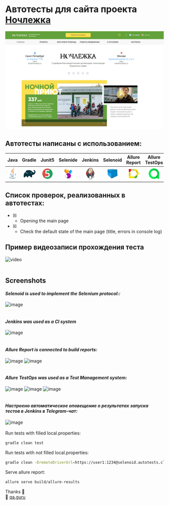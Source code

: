 # Автотесты для сайта проекта [Ночлежка](https://homeless.ru//)
![image](src/test/resources/img/homeless_mainpage.png)
## Автотесты написаны с использованием:

| Java | Gradle | Junit5 | Selenide | Jenkins | Selenoid | Allure Report | Allure TestOps | 
|:----:|:------:|:------:|:--------:|:-------:|:--------:|:---------------:|:--------------:|
| <img src="src/test/resources/img/Java.svg" width="40" height="40"> | <img src="src/test/resources/img/Gradle.svg" width="40" height="40"> | <img src="src/test/resources/img/JUnit5.svg" width="40" height="40"> | <img src="src/test/resources/img/Selenide.svg" width="40" height="40"> | <img src="src/test/resources/img/Jenkins.svg" width="40" height="40"> | <img src="src/test/resources/img/Selenoid.svg" width="40" height="40"> | <img src="src/test/resources/img/Allure_Report.svg" width="40" height="40"> | <img src="src/test/resources/img/Allure_EE.svg" width="40" height="40"> | 

## Список проверок, реализованных в автотестах:

- [X] - Opening the main page
- [X] - Check the default state of the main page (title, errors in console log)

## Пример видеозаписи прохождения теста
![video]()
<br><br>
## Screenshots
#### *Selenoid is used to implement the Selenium protocol::*
![image]()
<br />
<br />
#### *Jenkins was used as a CI system*
![image]()
<br />
<br />
#### *Allure Report is connected to build reports:*
![image]()
![image]()
<br />
<br />
#### *Allure TestOps was used as a Test Management system:*
![image]()
![image]()
![image]()
<br />
<br />
#### *Настроено автоматическое оповещение о результатах запуска тестов в Jenkins в Telegram-чат:*
![image]()
<br />
<br />
Run tests with filled local.properties:
```bash
gradle clean test
```

Run tests with not filled local.properties:
```bash
gradle clean -DremoteDriverUrl=https://user1:1234@selenoid.autotests.cloud/wd/hub/ -DvideoStorage=https://selenoid.autotests.cloud/video/ -Dthreads=1 test
```

Serve allure report:
```bash
allure serve build/allure-results
```

Thanks :pray:<br/>
:green_heart: <a target="_blank" href="https://qa.guru">qa.guru</a><br/>
